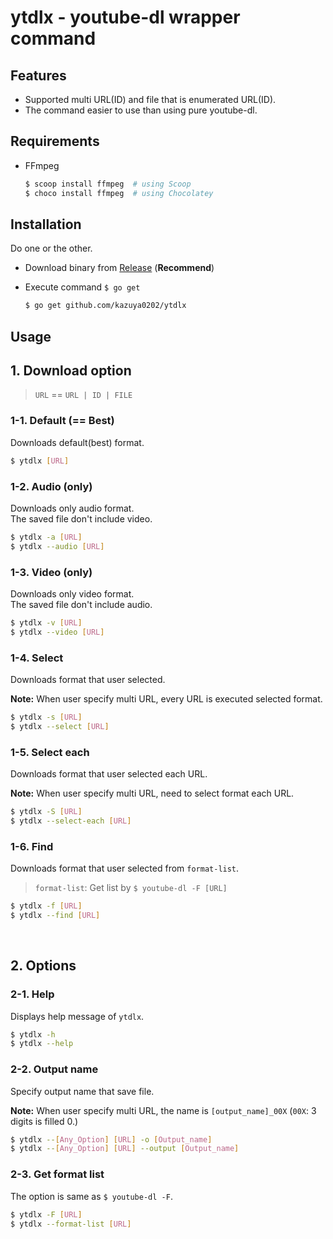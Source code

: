 # ytdlx - youtube-dl wrapper command

## Features

+ Supported multi URL(ID) and file that is enumerated URL(ID).
+ The command easier to use than using pure youtube-dl.

## Requirements

+ FFmpeg

  ```sh
  $ scoop install ffmpeg  # using Scoop
  $ choco install ffmpeg  # using Chocolatey
  ```

## Installation

Do one or the other.

+ Download binary from [Release](https://github.com/kazuya0202/ytdlx/releases) (**Recommend**)

+ Execute command `$ go get`

  ```sh
  $ go get github.com/kazuya0202/ytdlx
  ```

## Usage

## 1. Download option

> `URL` == `URL | ID | FILE`

### 1-1. Default (== Best)

Downloads default(best) format.

```sh
$ ytdlx [URL]
```

### 1-2. Audio (only)

Downloads only audio format.  
The saved file don't include video.

```sh
$ ytdlx -a [URL]
$ ytdlx --audio [URL]
```

### 1-3. Video (only)

Downloads only video format.  
The saved file don't include audio.

```sh
$ ytdlx -v [URL]
$ ytdlx --video [URL]
```

### 1-4. Select

Downloads format that user selected.

**Note:** When user specify multi URL, every URL is executed selected format.

```sh
$ ytdlx -s [URL]
$ ytdlx --select [URL]
```



### 1-5. Select each

Downloads format that user selected each URL.

**Note:** When user specify multi URL, need to select format each URL.

```sh
$ ytdlx -S [URL]
$ ytdlx --select-each [URL]
```

### 1-6. Find

Downloads format that user selected from `format-list`.

> `format-list`: Get list by `$ youtube-dl -F [URL]`

```sh
$ ytdlx -f [URL]
$ ytdlx --find [URL]
```

<br>

## 2. Options

### 2-1. Help

Displays help message of `ytdlx`.

```sh
$ ytdlx -h
$ ytdlx --help
```

### 2-2. Output name

Specify output name that save file.

**Note:** When user specify multi URL, the name is `[output_name]_00X` (`00X`: 3 digits is filled 0.)

```sh
$ ytdlx --[Any_Option] [URL] -o [Output_name]
$ ytdlx --[Any_Option] [URL] --output [Output_name]
```

### 2-3. Get format list

The option is same as `$ youtube-dl -F`.

```sh
$ ytdlx -F [URL]
$ ytdlx --format-list [URL]
```

